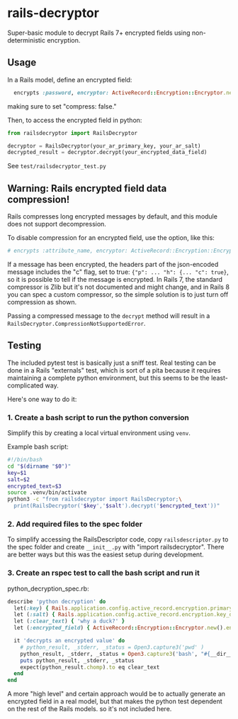# rails-decryptor

Super-basic module to decrypt Rails 7+ encrypted fields using non-deterministic encryption.


## Usage
In a Rails model, define an encrypted field:
``` ruby
  encrypts :password, encryptor: ActiveRecord::Encryption::Encryptor.new(compress: false)
```
making sure to set "compress: false."

Then, to access the encrypted field in python:
``` python
from railsdecryptor import RailsDecryptor

decryptor = RailsDecryptor(your_ar_primary_key, your_ar_salt)
decrypted_result = decryptor.decrypt(your_encrypted_data_field)
```

See `test/railsdecryptor_test.py`

## Warning: Rails encrypted field data compression!
Rails compresses long encrypted messages by default,
and this module does not support decompression.

To disable compression for an encrypted field,
use the option, like this:
``` ruby
# encrypts :attribute_name, encryptor: ActiveRecord::Encryption::Encryptor.new(compress: false)
```

If a message has been encrypted, the headers part of the json-encoded
message includes the "c" flag, set to true: `{"p": ... "h": {... "c": true}`,
so it is possible to tell if the message is encrypted.
In Rails 7, the standard compressor is Zlib
but it's not documented and might change,
and in Rails 8 you can spec a custom compressor,
so the simple solution is to just turn off compression as shown.

Passing a compressed message to the `decrypt` method will result in a
`RailsDecryptor.CompressionNotSupportedError`.

## Testing

The included pytest test is basically just a sniff test.
Real testing can be done in a Rails "externals" test,
which is sort of a pita because it requires maintaining
a complete python environment, but this seems to be the least-complicated way.

Here's one way to do it:

### 1. Create a bash script to run the python conversion

Simplify this by creating a local virtual environment using `venv`.

Example bash script:
``` bash
#!/bin/bash
cd "$(dirname "$0")"
key=$1
salt=$2
encrypted_text=$3
source .venv/bin/activate
python3 -c "from railsdecryptor import RailsDecryptor;\
  print(RailsDecryptor('$key','$salt').decrypt('$encrypted_text'))"
```

### 2. Add required files to the spec folder

To simplify accessing the RailsDescriptor code,
copy `railsdescriptor.py` to the spec folder and
create `__init__.py` with "import railsdecryptor".
There are better ways but this was the easiest setup during development.

### 3. Create an rspec test to call the bash script and run it

python_decryption_spec.rb:
``` Ruby
describe 'python decryption' do
  let(:key) { Rails.application.config.active_record.encryption.primary_key }
  let (:salt) { Rails.application.config.active_record.encryption.key_derivation_salt }
  let (:clear_text) { 'why a duck?' }
  let (:encrypted_field) { ActiveRecord::Encryption::Encryptor.new().encrypt(clear_text) }

  it 'decrypts an encrypted value' do
    # python_result, _stderr, _status = Open3.capture3('pwd' )
    python_result, _stderr, _status = Open3.capture3('bash', "#{__dir__}/python_decrypt.sh", key, salt, encrypted_field )
    puts python_result, _stderr, _status
    expect(python_result.chomp).to eq clear_text
  end
end
```

A more "high level" and certain approach would be to actually
generate an encrypted field in a real model,
but that makes the python test dependent on the rest of the Rails models.
so it's not included here.
